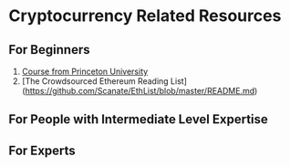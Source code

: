 # Cryptocurrency Related Resources

## For Beginners

1.  [Course from Princeton University](https://www.reddit.com/r/Bitcoin/comments/7m0gu3/sixty_free_lectures_from_princeton_on_bitcoin_and/)
2. [The Crowdsourced Ethereum Reading List] (https://github.com/Scanate/EthList/blob/master/README.md)

## For People with Intermediate Level Expertise

## For Experts
